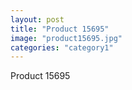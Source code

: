 ```yaml
---
layout: post
title: "Product 15695"
image: "product15695.jpg"
categories: "category1"
---
```

Product 15695
